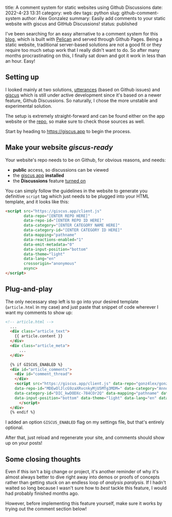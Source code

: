 title: A comment system for static websites using Github Discussions
date: 2022-4-23 13:31
category: web dev
tags: python
slug: github-comment-system
author: Alex Gonzalez
summary: Easily add comments to your static website with giscus and GitHub Discussions! 
status: published


I've been searching for an easy alternative to a comment system for this [blog](https://www.alexgonzalezc.dev), which is built with [Pelican](https://blog.getpelican.com/) and served through Github Pages. Being a static website, traditional server-based solutions are not a good fit or they require too much setup work that I really didn't want to do. 
So after many months procrastinating on this, I finally sat down and got it work in less than an hour. Easy!

## Setting up

I looked mainly at two solutions, [utterances](https://utteranc.es) (based on Github issues) and [giscus](https://giscus.app) which is still under active development since it's based on a newer feature, Github Discussions. So naturally, I chose the more unstable and experimental solution.

The setup is extremely straight-forward and can be found either on the app website or the [repo](https://github.com/giscus/giscus), so make sure to check those sources as well.

Start by heading to https://giscus.app to begin the process.

## Make your website _giscus-ready_

Your website's repo needs to be on Github, for obvious reasons, and needs:

- __public__ access, so discussions can be viewed
- the [giscus app](https://github.com/apps/giscus) __installed__
- the __Discussions__ feature [turned on](https://docs.github.com/en/repositories/managing-your-repositorys-settings-and-features/enabling-features-for-your-repository/enabling-or-disabling-github-discussions-for-a-repository)

You can simply follow the guidelines in the website to generate you definitive `script` tag which just needs to be plugged into your HTML template, and it looks like this:

```html
<script src="https://giscus.app/client.js"
        data-repo="[ENTER REPO HERE]"
        data-repo-id="[ENTER REPO ID HERE]"
        data-category="[ENTER CATEGORY NAME HERE]"
        data-category-id="[ENTER CATEGORY ID HERE]"
        data-mapping="pathname"
        data-reactions-enabled="1"
        data-emit-metadata="0"
        data-input-position="bottom"
        data-theme="light"
        data-lang="en"
        crossorigin="anonymous"
        async>
</script>
```

## Plug-and-play

The only necessary step left is to go into your desired template (`article.html` in my case) and just paste that snippet of code wherever I want my comments to show up:

```html
<!-- article.html -->
  ...
  <div class="article_text">
    {{ article.content }}
  </div>
  <div class="article_meta">
      ...
  </div>

  {% if GISCUS_ENABLED %}
  <div id="article_comments">
    <div id="comment_thread">
    </div>
    <script src="https://giscus.app/client.js" data-repo="gonz4lex/gonz4lex.github.io"
    data-repo-id="MDEwOlJlcG9zaXRvcnkyMjU5MTg3MDM=" data-category="Announcements"
    data-category-id="DIC_kwDODXc-784COr2Q" data-mapping="pathname" data-reactions-enabled="1" data-emit-metadata="0"
    data-input-position="bottom" data-theme="light" data-lang="en" data-loading="lazy" crossorigin="anonymous" async>
      </script>
  </div>
  {% endif %}
```

I added an option `GISCUS_ENABLED` flag on my settings file, but that's entirely optional.

After that, just reload and regenerate your site, and comments should show up on your posts!

## Some closing thoughts 

Even if this isn't a big change or project, it's another reminder of why it's almost always better to dive right away into demos or proofs of concepts rather than getting stuck on an endless loop of _analysis paralysis_. If I hadn't waited so long because I wasn't sure how to _best_ tackle this feature, I would had probably finished months ago.

However, before implementing this feature yourself, make sure it works by trying out the comment section below!



